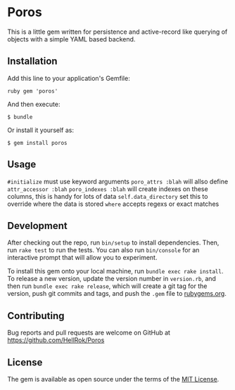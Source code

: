 # Poros

This is a little gem written for persistence and active-record like querying of
objects with a simple YAML based backend.

## Installation

Add this line to your application's Gemfile:

```ruby gem 'poros' ```

And then execute:

    $ bundle

Or install it yourself as:

    $ gem install poros

## Usage

`#initialize` must use keyword arguments
`poro_attrs :blah` will allso define `attr_accessor :blah`
`poro_indexes :blah` will create indexes on these columns, this is handy for lots of data
`self.data_directory` set this to override where the data is stored
`where` accepts regexs or exact matches

## Development

After checking out the repo, run `bin/setup` to install dependencies. Then, run
`rake test` to run the tests. You can also run `bin/console` for an interactive
prompt that will allow you to experiment.

To install this gem onto your local machine, run `bundle exec rake install`. To
release a new version, update the version number in `version.rb`, and then run
`bundle exec rake release`, which will create a git tag for the version, push
git commits and tags, and push the `.gem` file to
[rubygems.org](https://rubygems.org).

## Contributing

Bug reports and pull requests are welcome on GitHub at
https://github.com/HellRok/Poros

## License

The gem is available as open source under the terms of the [MIT
License](https://opensource.org/licenses/MIT).

